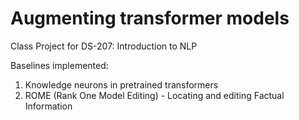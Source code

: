 # Augmenting transformer models

Class Project for DS-207: Introduction to 
NLP

Baselines implemented:
1. Knowledge neurons in pretrained transformers
2. ROME (Rank One Model Editing) - Locating and editing Factual Information 


